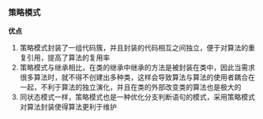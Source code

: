 ### 策略模式

**优点**

1. 策略模式封装了一组代码簇，并且封装的代码相互之间独立，便于对算法的重复引用，提高了算法的复用率
2. 策略模式与继承相比，在类的继承中继承的方法是被封装在类中，因此当需求很多算法时，就不得不创建出多种类，这样会导致算法与算法的使用者耦合在一起，不利于算法的独立演化，并且在类的外部改变类的算法也是极大的
3. 同状态模式一样，策略模式也是一种优化分支判断语句的模式，采用策略模式对算法封装使得算法更利于维护
